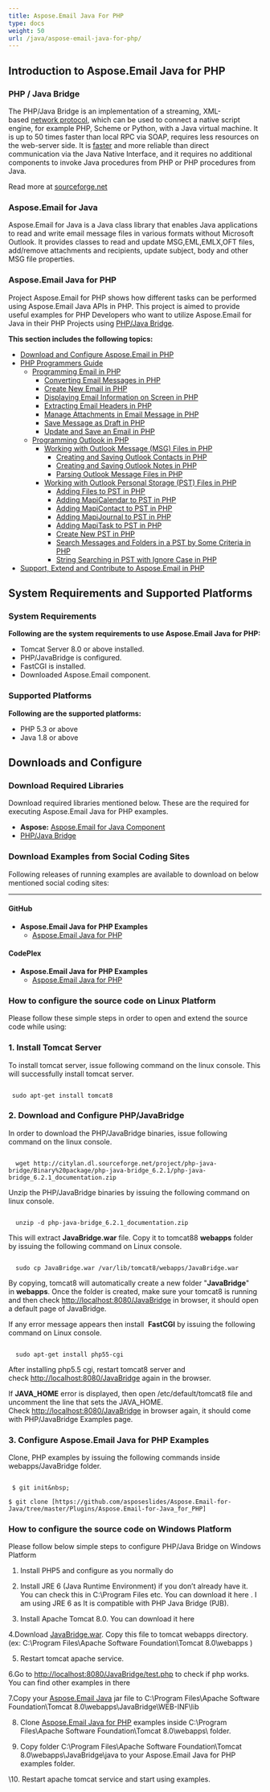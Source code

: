 ```yaml
---
title: Aspose.Email Java For PHP
type: docs
weight: 50
url: /java/aspose-email-java-for-php/
---
```


## **Introduction to Aspose.Email Java for PHP**
### **PHP / Java Bridge**
The PHP/Java Bridge is an implementation of a streaming, XML-based [network protocol](http://php-java-bridge.sourceforge.net/pjb/PROTOCOL.TXT), which can be used to connect a native script engine, for example PHP, Scheme or Python, with a Java virtual machine. It is up to 50 times faster than local RPC via SOAP, requires less resources on the web-server side. It is [faster](http://php-java-bridge.sourceforge.net/pjb/FAQ.html#performance) and more reliable than direct communication via the Java Native Interface, and it requires no additional components to invoke Java procedures from PHP or PHP procedures from Java.

Read more at [sourceforge.net](http://php-java-bridge.sourceforge.net/pjb/)
### **Aspose.Email for Java**
Aspose.Email for Java is a Java class library that enables Java applications to read and write email message files in various formats without Microsoft Outlook. It provides classes to read and update MSG,EML,EMLX,OFT files, add/remove attachments and recipients, update subject, body and other MSG file properties.
### **Aspose.Email Java for PHP**
Project Aspose.Email for PHP shows how different tasks can be performed using Aspose.Email Java APIs in PHP. This project is aimed to provide useful examples for PHP Developers who want to utilize Aspose.Email for Java in their PHP Projects using [PHP/Java Bridge](http://php-java-bridge.sourceforge.net/pjb/).

**This section includes the following topics:**

- [Download and Configure Aspose.Email in PHP](/java/download-and-configure-aspose-email-in-php/)
- [PHP Programmers Guide](/java/php-programmers-guide/)
  - [Programming Email in PHP](/java/programming-email-in-php/)
    - [Converting Email Messages in PHP](/java/converting-email-messages-in-php/)
    - [Create New Email in PHP](/java/create-new-email-in-php/)
    - [Displaying Email Information on Screen in PHP](/java/displaying-email-information-on-screen-in-php/)
    - [Extracting Email Headers in PHP](/java/extracting-email-headers-in-php/)
    - [Manage Attachments in Email Message in PHP](/java/manage-attachments-in-email-message-in-php/)
    - [Save Message as Draft in PHP](/java/save-message-as-draft-in-php/)
    - [Update and Save an Email in PHP](/java/update-and-save-an-email-in-php/)
  - [Programming Outlook in PHP](/java/programming-outlook-in-php/)
    - [Working with Outlook Message (MSG) Files in PHP](/java/working-with-outlook-message-msg-files-in-php/)
      - [Creating and Saving Outlook Contacts in PHP](/java/creating-and-saving-outlook-contacts-in-php/)
      - [Creating and Saving Outlook Notes in PHP](/java/creating-and-saving-outlook-notes-in-php/)
      - [Parsing Outlook Message Files in PHP](/java/parsing-outlook-message-files-in-php/)
    - [Working with Outlook Personal Storage (PST) Files in PHP](/java/working-with-outlook-personal-storage-pst-files-in-php/)
      - [Adding Files to PST in PHP](/java/adding-files-to-pst-in-php/)
      - [Adding MapiCalendar to PST in PHP](/java/adding-mapicalendar-to-pst-in-php/)
      - [Adding MapiContact to PST in PHP](/java/adding-mapicontact-to-pst-in-php/)
      - [Adding MapiJournal to PST in PHP](/java/adding-mapijournal-to-pst-in-php/)
      - [Adding MapiTask to PST in PHP](/java/adding-mapitask-to-pst-in-php/)
      - [Create New PST in PHP](/java/create-new-pst-in-php/)
      - [Search Messages and Folders in a PST by Some Criteria in PHP](/java/search-messages-and-folders-in-a-pst-by-some-criteria-in-php/)
      - [String Searching in PST with Ignore Case in PHP](/java/string-searching-in-pst-with-ignore-case-in-php/)
- [Support, Extend and Contribute to Aspose.Email in PHP](/java/support-2c-extend-and-contribute-to-aspose-email-in-php/)
## **System Requirements and Supported Platforms**
### **System Requirements**
**Following are the system requirements to use Aspose.Email Java for PHP:**

- Tomcat Server 8.0 or above installed.
- PHP/JavaBridge is configured.
- FastCGI is installed.
- Downloaded Aspose.Email component.
### **Supported Platforms**
**Following are the supported platforms:**

- PHP 5.3 or above
- Java 1.8 or above
## **Downloads and Configure**
### **Download Required Libraries**
Download required libraries mentioned below. These are the required for executing Aspose.Email Java for PHP examples.

- **Aspose:** [Aspose.Email for Java Component](http://www.aspose.com/community/files/72/java-components/aspose.email-for-java/default.aspx)
- [PHP/Java Bridge](http://citylan.dl.sourceforge.net/project/php-java-bridge/Binary%20package/php-java-bridge_6.2.1/php-java-bridge_6.2.1_documentation.zip)
### **Download Examples from Social Coding Sites**
Following releases of running examples are available to download on below mentioned social coding sites:

-----
#### **GitHub**
- **Aspose.Email Java for PHP Examples** 
  - [Aspose.Email Java for PHP](https://github.com/aspose-email/Aspose.Email-for-Java/tree/master/Plugins/Aspose_Email_Java_for_PHP)
#### **CodePlex**
- **Aspose.Email Java for PHP Examples** 
  - [Aspose.Email Java for PHP](https://asposeemailjavaphp.codeplex.com/)
### **How to configure the source code on Linux Platform**
Please follow these simple steps in order to open and extend the source code while using:
### **1. Install Tomcat Server**
To install tomcat server, issue following command on the linux console. This will successfully install tomcat server. 

``` actionscript3

 sudo apt-get install tomcat8

```
### **2. Download and Configure PHP/JavaBridge**
In order to download the PHP/JavaBridge binaries, issue following command on the linux console. 

``` actionscript3

  wget http://citylan.dl.sourceforge.net/project/php-java-bridge/Binary%20package/php-java-bridge_6.2.1/php-java-bridge_6.2.1_documentation.zip 

```


Unzip the PHP/JavaBridge binaries by issuing the following command on linux console. 

``` actionscript3

  unzip -d php-java-bridge_6.2.1_documentation.zip 

```


This will extract **JavaBridge.war** file. Copy it to tomcat88 **webapps** folder by issuing the following command on Linux console. 

``` actionscript3

  sudo cp JavaBridge.war /var/lib/tomcat8/webapps/JavaBridge.war 

```


By copying, tomcat8 will automatically create a new folder "**JavaBridge**" in **webapps**. Once the folder is created, make sure your tomcat8 is running and then check <http://localhost:8080/JavaBridge> in browser, it should open a default page of JavaBridge. 

If any error message appears then install  **FastCGI** by issuing the following command on Linux console.

``` actionscript3

  sudo apt-get install php55-cgi 

```

After installing php5.5 cgi, restart tomcat8 server and check <http://localhost:8080/JavaBridge> again in the browser.

If **JAVA_HOME** error is displayed, then open /etc/default/tomcat8 file and uncomment the line that sets the JAVA_HOME. Check <http://localhost:8080/JavaBridge> in browser again, it should come with PHP/JavaBridge Examples page. 
### **3. Configure Aspose.Email Java for PHP Examples**
Clone, PHP examples by issuing the following commands inside webapps/JavaBridge folder.  

``` actionscript3

 $ git init&nbsp;

$ git clone [https://github.com/asposeslides/Aspose.Email-for-Java/tree/master/Plugins/Aspose.Email-for-Java_for_PHP] 

```

### **How to configure the source code on Windows Platform**
Please follow below simple steps to configure PHP/Java Bridge on Windows Platform

1. Install PHP5 and configure as you normally do
2. Install JRE 6 (Java Runtime Environment) if you don’t already have it. You can check this in C:\Program Files etc. You can download it here . I am using JRE 6 as It is compatible with PHP Java Bridge (PJB).

3. Install Apache Tomcat 8.0. You can download it here

4.Download [JavaBridge.war](http://sourceforge.net/projects/php-java-bridge/files/Binary%20package/php-java-bridge_6.2.1/JavaBridgeTemplate621.war/download). Copy this file to tomcat webapps directory.
(ex: C:\Program Files\Apache Software Foundation\Tomcat 8.0\webapps )

5. Restart tomcat apache service.

6.Go to <http://localhost:8080/JavaBridge/test.php> to check if php works. You can find other examples in there

7.Copy your [Aspose.Email Java](http://www.aspose.com/community/files/72/java-components/aspose.email-for-java/default.aspx) jar file to C:\Program Files\Apache Software Foundation\Tomcat 8.0\webapps\JavaBridge\WEB-INF\lib

8. Clone [Aspose.Email Java for PHP](https://github.com/aspose-email/Aspose.Email-for-Java/tree/master/Plugins/Aspose_Email_Java_for_PHP) examples inside C:\Program Files\Apache Software Foundation\Tomcat 8.0\webapps\ folder.

8. Copy folder C:\Program Files\Apache Software Foundation\Tomcat 8.0\webapps\JavaBridge\java to your Aspose.Email Java for PHP examples folder.

\10. Restart apache tomcat service and start using examples. 
